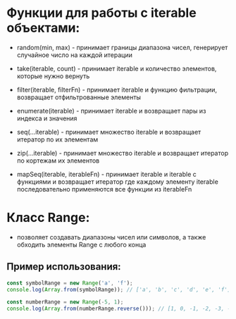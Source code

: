# Функции для работы с iterable объектами:

- random(min, max) - принимает границы диапазона чисел, генерирует случайное число на каждой итерации

- take(iterable, count) - принимает iterable и количество элементов, которые нужно вернуть

- filter(iterable, filterFn) - принимает iterable и функцию фильтрации, возвращает отфильтрованные элементы

- enumerate(iterable) - принимает iterable и возвращает пары из индекса и значения

- seq(...iterable) - принимает множество iterable и возвращает итератор по их элементам

- zip(...iterable) - принимает множество iterable и возвращает итератор по кортежам их элементов

- mapSeq(iterable, iterableFn) - принимает iterable и iterable с функциями и возвращает итератор где каждому элементу iterable последовательно применяются все функции из iterableFn

# Класс Range:

- позволяет создавать диапазоны чисел или символов, а также обходить элементы Range с любого конца

## Пример использования:

```js
const symbolRange = new Range('a', 'f');
console.log(Array.from(symbolRange)); // ['a', 'b', 'c', 'd', 'e', 'f']

const numberRange = new Range(-5, 1);
console.log(Array.from(numberRange.reverse())); // [1, 0, -1, -2, -3, -4, -5]
```